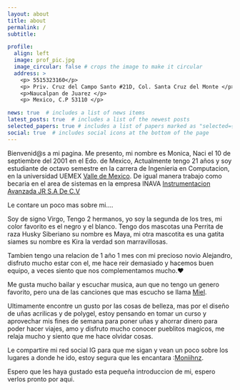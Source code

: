 ```yaml
---
layout: about
title: about
permalink: /
subtitle: 

profile:
  align: left
  image: prof_pic.jpg
  image_circular: false # crops the image to make it circular
  address: >
    <p> 5515323160</p>
    <p> Priv. Cruz del Campo Santo #21D, Col. Santa Cruz del Monte </p>
    <p>Naucalpan de Juarez </p>
    <p> Mexico, C.P 53110 </p>

news: true  # includes a list of news items
latest_posts: true  # includes a list of the newest posts
selected_papers: true # includes a list of papers marked as "selected={true}"
social: true  # includes social icons at the bottom of the page
---
```


Bienvenid@s a mi pagina. 
Me presento, mi nombre es Monica, Naci el 10 de septiembre del 2001 en el Edo. de Mexico, Actualmente tengo 21 años y soy estudiante de octavo semestre en la  carrera de Ingenieria en Computacion, en la universidad UEMEX [Valle de Mexico](https://cuvalledemexico.uaemex.mx/). 
De igual manera trabajo como becaria en el area de sistemas en la empresa INAVA [Instrumentacion Avanzada JR S.A De C.V](https://inava.com.mx/)

Le contare un poco mas sobre mi....


Soy de signo Virgo, Tengo 2 hermanos, yo soy la segunda de los tres, mi color favorito es el negro y el blanco.
Tengo dos mascotas una Perrita de raza Husky Siberiano su nombre es Maya, mi otra mascotita es una gatita siames su nombre es Kira la verdad son marravillosas.

Tambien tengo una relacion de 1 año 1 mes con mi precioso novio Alejandro, disfruto mucho estar con el, me hace reir demasiado y hacemos buen equipo, a veces siento que nos complementamos mucho.♥


Me gusta mucho bailar y escuchar musica, aun que no tengo un genero favorito, pero una de las canciones que mas escucho se llama  [Miel](https://www.youtube.com/watch?v=Y5cLnhGQECA). 

Ultimamente encontre un gusto por las cosas de belleza, mas por el diseño de uñas acrilicas y de polygel, estoy pensando en tomar un curso y aprovechar mis fines de semana para poner uñas y ahorrar dinero para poder hacer viajes, amo y disfruto mucho conocer pueblitos magicos, me relaja mucho y siento que me hace olvidar cosas.

Le compartire mi red social IG para que me sigan y vean un poco sobre los lugares a donde he ido, estoy segura que les encantara :[Moniihnz](https://instagram.com/moniihnz?igshid=ZDdkNTZiNTM=).

Espero que les haya gustado esta pequeña introduccion de mi, espero verlos pronto por aqui.

